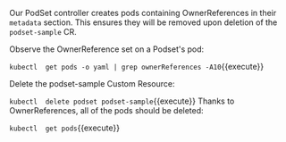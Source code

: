 Our PodSet controller creates pods containing OwnerReferences in their `metadata` section. This ensures they will be removed upon deletion of the `podset-sample` CR.

Observe the OwnerReference set on a Podset's pod:

`kubectl  get pods -o yaml | grep ownerReferences -A10`{{execute}}

Delete the podset-sample Custom Resource:

`kubectl  delete podset podset-sample`{{execute}}
Thanks to OwnerReferences, all of the pods should be deleted:

`kubectl  get pods`{{execute}}
